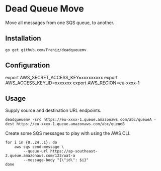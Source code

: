 # Dead Queue Move

Move all messages from one SQS queue, to another.

## Installation

    go get github.com/Freniz/deadqueuemv


## Configuration

export AWS_SECRET_ACCESS_KEY=xxxxxxxxx
export AWS_ACCESS_KEY_ID=xxxxxxx
export AWS_REGION=eu-xxxx-1



## Usage

Supply source and destination URL endpoints.

    deadqueuemv -src https://eu-xxxx-1.queue.amazonaws.com/abc/queueA -dest https://eu-xxxx-1.queue.amazonaws.com/abc/queueB



Create some SQS messages to play with using the AWS CLI.

    for i in {0..24..1}; do
        aws sqs send-message \
            --queue-url https://ap-southeast-2.queue.amazonaws.com/123/wat-a
            --message-body "{\"id\": $i}"
    done
